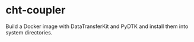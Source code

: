# cht-coupler

Build a Docker image with DataTransferKit and PyDTK
and install them into system directories.

